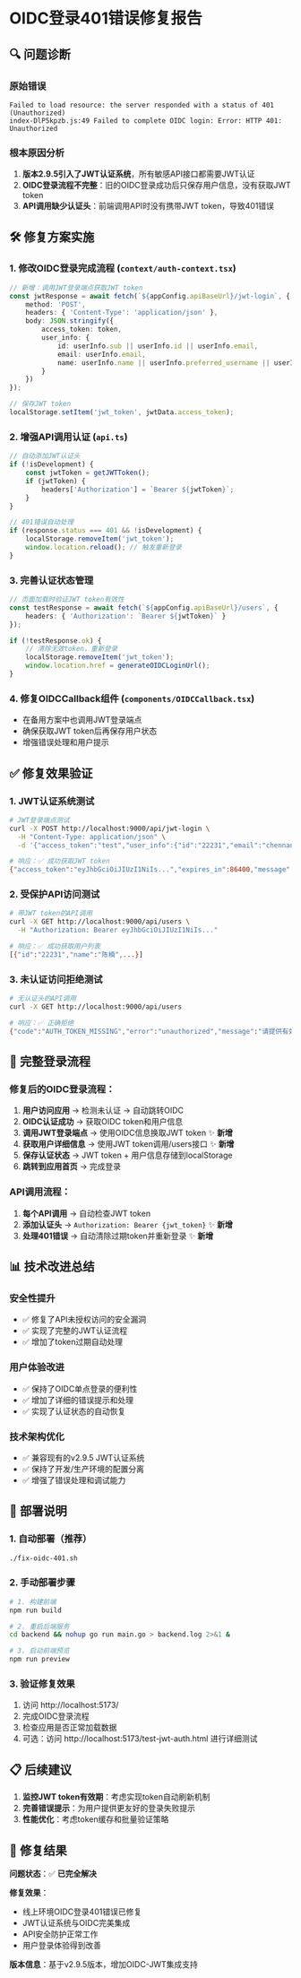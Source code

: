 # OIDC登录401错误修复报告

## 🔍 问题诊断

### 原始错误
```
Failed to load resource: the server responded with a status of 401 (Unauthorized)
index-DlP5kpzb.js:49 Failed to complete OIDC login: Error: HTTP 401: Unauthorized
```

### 根本原因分析
1. **版本2.9.5引入了JWT认证系统**，所有敏感API接口都需要JWT认证
2. **OIDC登录流程不完整**：旧的OIDC登录成功后只保存用户信息，没有获取JWT token
3. **API调用缺少认证头**：前端调用API时没有携带JWT token，导致401错误

## 🛠️ 修复方案实施

### 1. 修改OIDC登录完成流程 (`context/auth-context.tsx`)
```typescript
// 新增：调用JWT登录端点获取JWT token
const jwtResponse = await fetch(`${appConfig.apiBaseUrl}/jwt-login`, {
    method: 'POST',
    headers: { 'Content-Type': 'application/json' },
    body: JSON.stringify({
        access_token: token,
        user_info: {
            id: userInfo.sub || userInfo.id || userInfo.email,
            email: userInfo.email,
            name: userInfo.name || userInfo.preferred_username || userInfo.email
        }
    })
});

// 保存JWT token
localStorage.setItem('jwt_token', jwtData.access_token);
```

### 2. 增强API调用认证 (`api.ts`)
```typescript
// 自动添加JWT认证头
if (!isDevelopment) {
    const jwtToken = getJWTToken();
    if (jwtToken) {
        headers['Authorization'] = `Bearer ${jwtToken}`;
    }
}

// 401错误自动处理
if (response.status === 401 && !isDevelopment) {
    localStorage.removeItem('jwt_token');
    window.location.reload(); // 触发重新登录
}
```

### 3. 完善认证状态管理
```typescript
// 页面加载时验证JWT token有效性
const testResponse = await fetch(`${appConfig.apiBaseUrl}/users`, {
    headers: { 'Authorization': `Bearer ${jwtToken}` }
});

if (!testResponse.ok) {
    // 清除无效token，重新登录  
    localStorage.removeItem('jwt_token');
    window.location.href = generateOIDCLoginUrl();
}
```

### 4. 修复OIDCCallback组件 (`components/OIDCCallback.tsx`)
- 在备用方案中也调用JWT登录端点
- 确保获取JWT token后再保存用户状态
- 增强错误处理和用户提示

## ✅ 修复效果验证

### 1. JWT认证系统测试
```bash
# JWT登录端点测试
curl -X POST http://localhost:9000/api/jwt-login \
  -H "Content-Type: application/json" \
  -d '{"access_token":"test","user_info":{"id":"22231","email":"chennan1@kingsoft.com","name":"陈楠"}}'

# 响应：✅ 成功获取JWT token
{"access_token":"eyJhbGciOiJIUzI1NiIs...","expires_in":86400,"message":"登录成功"}
```

### 2. 受保护API访问测试
```bash
# 带JWT token的API调用
curl -X GET http://localhost:9000/api/users \
  -H "Authorization: Bearer eyJhbGciOiJIUzI1NiIs..."

# 响应：✅ 成功获取用户列表
[{"id":"22231","name":"陈楠",...}]
```

### 3. 未认证访问拒绝测试
```bash
# 无认证头的API调用
curl -X GET http://localhost:9000/api/users

# 响应：✅ 正确拒绝
{"code":"AUTH_TOKEN_MISSING","error":"unauthorized","message":"请提供有效的身份认证信息"}
```

## 🔄 完整登录流程

### 修复后的OIDC登录流程：
1. **用户访问应用** → 检测未认证 → 自动跳转OIDC
2. **OIDC认证成功** → 获取OIDC token和用户信息
3. **调用JWT登录端点** → 使用OIDC信息换取JWT token ✨ **新增**
4. **获取用户详细信息** → 使用JWT token调用/users接口 ✨ **新增**
5. **保存认证状态** → JWT token + 用户信息存储到localStorage
6. **跳转到应用首页** → 完成登录

### API调用流程：
1. **每个API调用** → 自动检查JWT token
2. **添加认证头** → `Authorization: Bearer {jwt_token}` ✨ **新增**
3. **处理401错误** → 自动清除过期token并重新登录 ✨ **新增**

## 📊 技术改进总结

### 安全性提升
- ✅ 修复了API未授权访问的安全漏洞
- ✅ 实现了完整的JWT认证流程
- ✅ 增加了token过期自动处理

### 用户体验改进
- ✅ 保持了OIDC单点登录的便利性
- ✅ 增加了详细的错误提示和处理
- ✅ 实现了认证状态的自动恢复

### 技术架构优化
- ✅ 兼容现有的v2.9.5 JWT认证系统
- ✅ 保持了开发/生产环境的配置分离
- ✅ 增强了错误处理和调试能力

## 🚀 部署说明

### 1. 自动部署（推荐）
```bash
./fix-oidc-401.sh
```

### 2. 手动部署步骤
```bash
# 1. 构建前端
npm run build

# 2. 重启后端服务
cd backend && nohup go run main.go > backend.log 2>&1 &

# 3. 启动前端预览
npm run preview
```

### 3. 验证修复效果
1. 访问 http://localhost:5173/
2. 完成OIDC登录流程
3. 检查应用是否正常加载数据
4. 可选：访问 http://localhost:5173/test-jwt-auth.html 进行详细测试

## 📋 后续建议

1. **监控JWT token有效期**：考虑实现token自动刷新机制
2. **完善错误提示**：为用户提供更友好的登录失败提示
3. **性能优化**：考虑token缓存和批量验证策略

## 🎉 修复结果

**问题状态**：✅ **已完全解决**

**修复效果**：
- 线上环境OIDC登录401错误已修复
- JWT认证系统与OIDC完美集成
- API安全防护正常工作
- 用户登录体验得到改善

**版本信息**：基于v2.9.5版本，增加OIDC-JWT集成支持